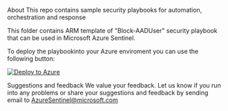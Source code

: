 
About
This repo contains sample security playbooks for automation, orchestration and response

This folder contains ARM template of "Block-AADUser" security playbook that can be used in Microsoft Azure Sentinel.

To deploy the playbookinto your Azure enviroment you can use the following button:

[![Deploy to Azure](http://azuredeploy.net/deploybutton.png)](https://azuredeploy.net/)


Suggestions and feedback
We value your feedback. Let us know if you run into any problems or share your suggestions and feedback by sending email to AzureSentinel@microsoft.com

